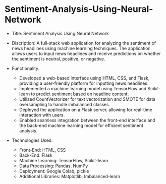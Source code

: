 # Sentiment-Analysis-Using-Neural-Network

* Title:
Sentiment Analysis Using Neural Network

* Discription:
A full-stack web application for analyzing the sentiment of news headlines using machine learning techniques. The application allows users to input news headlines and receive predictions on whether the sentiment is neutral, positive, or negative.

* Functionality:
  * Developed a web-based interface using HTML, CSS, and Flask, providing a user-friendly platform for inputting news headlines.
  * Implemented a machine learning model using TensorFlow and Scikit-learn to predict sentiment based on headline content.
  * Utilized CountVectorizer for text vectorization and SMOTE for data oversampling to handle imbalanced classes.
  * Deployed the application on a Flask server, allowing for real-time interaction with users.
  * Enabled seamless integration between the front-end interface and the back-end machine learning model for efficient sentiment analysis.

* Technologies Used:
  * Front-End: HTML, CSS
  * Back-End: Flask
  * Machine Learning: TensorFlow, Scikit-learn
  * Data Processing: Pandas, NumPy
  * Deployment: Google Colab, pickle
  * Additional Libraries: Matplotlib, Imbalanced-learn
